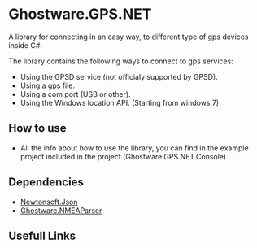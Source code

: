 # Ghostware.GPS.NET
A library for connecting in an easy way, to different type of gps devices inside C#.

The library contains the following ways to connect to gps services:
- Using the GPSD service (not officialy supported by GPSD).
- Using a gps file.
- Using a com port (USB or other).
- Using the Windows location API. (Starting from windows 7)

## How to use
- All the info about how to use the library, you can find in the example project included in the project (Ghostware.GPS.NET.Console).

## Dependencies
- [Newtonsoft.Json](https://www.nuget.org/packages/Newtonsoft.Json/)
- [Ghostware.NMEAParser](https://www.nuget.org/packages/Ghostware.NMEAParser/)

## Usefull Links
